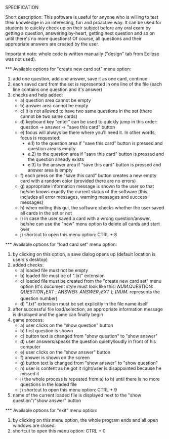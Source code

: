 SPECIFICATION

Short description: This software is useful for anyone who is willing to test their knowledge in an interesting, fun and proactive way. It can be used for students to quickly check up on their subject before any oral exam by getting a question, answering by-heart, getting next question and so on until there's no more questions! Of course, all questions and their appropriate answers are created by the user.

Important note: whole code is written manually ("design" tab from Eclipse was not used).

*** Available options for "create new card set" menu option:
1. add one question, add one answer, save it as one card, continue
2. each saved card from the set is represented in one line of the file (each line contains one question and it's answer)
3. checks and help added: 
    * a) question area cannot be empty
    * b) answer area cannot be empty
    * c) it is not allowed to have two same questions in the set (there cannot be two same cards)
    * d) keyboard key "enter" can be used to quickly jump in this order: question -> answer -> "save this card" button
    * e) focus will always be there where you'll need it. In other words, focus is requested:
        * e.1) to the question area if "save this card" button is pressed and question area is empty
        * e.2) to the question area if "save this card" button is pressed and the question already exists
        * e.3) to the answer area if "save this card" button is pressed and answer area is empty
    * f) each press on the "save this card" button creates a new empty card with a random color (provided there are no                errors)
    * g) appropriate information message is shown to the user so that he/she knows exactly the current status of the                  software (this includes all error messages, warning messages and success messages)
    * h) when exiting this gui, the software checks whether the user saved all cards in the set or not
    * i) in case the user saved a card with a wrong question/answer, he/she can use the "new" menu option to delete all              cards and start over
    * j) shortcut to open this menu option: CTRL + 8
    
*** Available options for "load card set" menu option:
1. by clicking on this option, a save dialog opens up (default location is users's desktop)
2. added checks:
    * a) loaded file must not be empty
    * b) loaded file must be of ".txt" extension
    * c) loaded file must be created from the "create new card set" menu option (it's document style must look like this:
         $NUM.$QUESTION: $QUESTION_TEXT$ ; ANSWER: $ANSWER_TEXT$ ); ($NUM.$ represents the question number)
    * d) ".txt" extension must be set explicitly in the file name itself
3. after successful file load/selection, an appropriate information message is displayed and the game can finally begin
4. game process: 
     * a) user clicks on the "show question" button
     * b) first question is shown
     * c) button text is changed from "show question" to "show answer"
     * d) user answers/speaks the question quietly/loudly in front of his computer
     * e) user clicks on the "show answer" button
     * f) answer is shown on the screen
     * g) button text is changed from "show answer" to "show question"
     * h) user is content as he got it right/user is disappointed because he missed it
     * i) the whole process is repeated from a) to h) until there is no more questions in the loaded file
     * j) shortcut to open this menu option: CTRL + 9
5. name of the current loaded file is displayed next to the "show question"/"show answer" button

*** Available options for "exit" menu option:
1. by clicking on this menu option, the whole program ends and all open windows are closed.
2. shortcut to open this menu option: CTRL + 0


